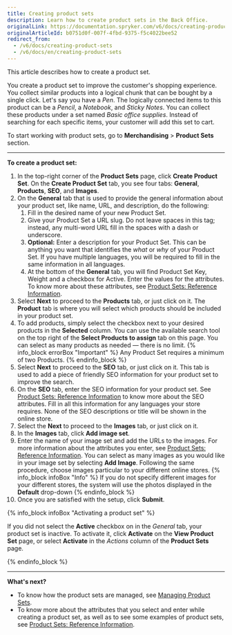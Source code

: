 ```yaml
---
title: Creating product sets
description: Learn how to create product sets in the Back Office.
originalLink: https://documentation.spryker.com/v6/docs/creating-product-sets
originalArticleId: b0751d0f-007f-4fbd-9375-f5c4022bee52
redirect_from:
  - /v6/docs/creating-product-sets
  - /v6/docs/en/creating-product-sets
---
```


This article describes how to create a product set.

You create a product set to improve the customer's shopping experience. You collect similar products into a logical chunk that can be bought by a single click. Let's say you have a _Pen_. The logically connected items to this product can be a _Pencil_, a _Notebook_, and _Sticky Notes_. You can collect these products under a set named _Basic office supplies_. Instead of searching for each specific items, your customer will add this set to cart.

To start working with product sets, go to **Merchandising** > **Product Sets** section.

***

**To create a product set:**
1. In the top-right corner of the **Product Sets** page, click **Create Product Set**.
    On the **Create Product Set** tab, you see four tabs: **General**, **Products**, **SEO**, and **Images**.
2. On the **General** tab that is used to provide the general information about your product set, like name, URL, and description, do the following:
    1. Fill in the desired name of your new Product Set.
    2. Give your Product Set a URL slug. Do not leave spaces in this tag; instead, any multi-word URL fill in the spaces with a dash or underscore.
    3. **Optional:** Enter a description for your Product Set. This can be anything you want that identifies the _what_ or _why_ of your Product Set.
    If you have multiple languages, you will be required to fill in the same information in all languages. 
    4. At the bottom of the **General** tab, you will find Product Set Key, Weight and a checkbox for Active. Enter the values for the attributes. To know more about these attributes, see [Product Sets: Reference Information](/docs/scos/user/user-guides/{{page.version}}/back-office-user-guide/merchandising/product-sets/references/reference-information-product-sets.html).
3. Select **Next** to proceed to the **Products** tab, or just click on it.
    The **Product** tab is where you will select which products should be included in your product set. 
4. To add products, simply select the checkbox next to your desired products in the **Selected** column. You can use the available search tool on the top right of the **Select Products to assign** tab on this page. You can select as many products as needed — there is no limit.
    {% info_block errorBox "Important" %}
Any Product Set requires a minimum of two Products.
{% endinfo_block %}
5. Select **Next** to proceed to the **SEO** tab, or just click on it.
    This tab is used to add a piece of friendly SEO information for your product set to improve the search.
6. On the **SEO** tab, enter the SEO information for your product set. See [Product Sets: Reference Information](/docs/scos/user/user-guides/{{page.version}}/back-office-user-guide/merchandising/product-sets/references/reference-information-product-sets.html) to know more about the SEO attributes. Fill in all this information for any languages your store requires. None of the SEO descriptions or title will be shown in the online store.
7. Select the **Next** to proceed to the **Images** tab, or just click on it.
8. In the **Images** tab, click **Add image set**.
9. Enter the name of your image set and add the URLs to the images. For more information about the attributes you enter, see [Product Sets: Reference Information](/docs/scos/user/user-guides/{{page.version}}/back-office-user-guide/merchandising/product-sets/references/reference-information-product-sets.html). You can select as many images as you would like in your image set by selecting **Add Image**.
Following the same procedure, choose images particular to your different online stores.
    {% info_block infoBox "Info" %}
If you do not specify different images for your different stores, the system will use the photos displayed in the **Default** drop-down
{% endinfo_block %}
10. Once you are satisfied with the setup, click **Submit**.

{% info_block infoBox "Activating a product set" %}

If you did not select the **Active** checkbox on in the *General* tab, your product set is inactive. 
To activate it, click **Activate** on the **View Product Set** page, or select **Activate** in the _Actions_ column of the **Product Sets** page.

{% endinfo_block %}


***
**What's next?**

* To know how the product sets are managed, see [Managing Product Sets](/docs/scos/user/user-guides/{{page.version}}/back-office-user-guide/merchandising/product-sets/managing-product-sets.html).
* To know more about the attributes that you select and enter while creating a product set, as well as to see some examples of product sets, see [Product Sets: Reference Information](/docs/scos/user/user-guides/{{page.version}}/back-office-user-guide/merchandising/product-sets/references/reference-information-product-sets.html).

